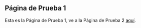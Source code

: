 ## Página de Prueba 1

Esta es la Página de Prueba 1, ve a la Página de Prueba 2 [aquí](/docs/test/page2).
